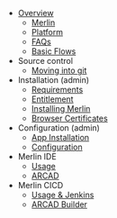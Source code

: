 - [Overview](./README.md)
   - [Merlin](./guides/overview/main.md)
   - [Platform](./guides/overview/platform.md)
   - [FAQs](./guides/overview/faq.md)
   - [Basic Flows](./guides/flows.md)
- Source control
   - [Moving into git](./guides/git/moving-source.md)
- Installation (admin)
   - [Requirements](./guides/openshift/merlin-reqs.md)
   - [Entitlement](./guides/openshift/entitlement.md)
   - [Installing Merlin](./guides/openshift/merlininstall.md)
   - [Browser Certificates](./guides/openshift/merlin-certs.md)
- Configuration (admin)
   - [App Installation](./guides/appinstall.md)
   - [Configuration](./guides/configuration.md)
- Merlin IDE
   - [Usage](./guides/crw/main.md)
   - [ARCAD](./guides/crw/arcad.md)
- Merlin CICD
   - [Usage & Jenkins](./guides/cicd/main.md)
   - [ARCAD Builder](./guides/cicd/arcad.md)
   <!-- - [ibmi-bob](./guides/cicd/bob.md) -->
